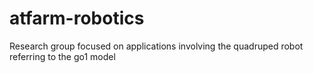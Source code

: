 # atfarm-robotics

Research group focused on applications involving the quadruped robot referring to the go1 model
